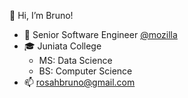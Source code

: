 👋 Hi, I’m Bruno!

- 💼 Senior Software Engineer [@mozilla](https://github.com/mozilla)
- 🎓 Juniata College
  - MS: Data Science
  - BS: Computer Science
- 📫 rosahbruno@gmail.com

<!---
rosahbruno/rosahbruno is a ✨ special ✨ repository because its `README.md` (this file) appears on your GitHub profile.
You can click the Preview link to take a look at your changes.
--->
